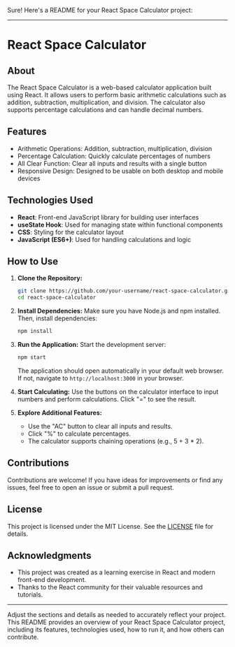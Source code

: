 Sure! Here's a README for your React Space Calculator project:

---

# React Space Calculator

## About
The React Space Calculator is a web-based calculator application built using React. It allows users to perform basic arithmetic calculations such as addition, subtraction, multiplication, and division. The calculator also supports percentage calculations and can handle decimal numbers.

## Features
- Arithmetic Operations: Addition, subtraction, multiplication, division
- Percentage Calculation: Quickly calculate percentages of numbers
- All Clear Function: Clear all inputs and results with a single button
- Responsive Design: Designed to be usable on both desktop and mobile devices

## Technologies Used
- **React**: Front-end JavaScript library for building user interfaces
- **useState Hook**: Used for managing state within functional components
- **CSS**: Styling for the calculator layout
- **JavaScript (ES6+)**: Used for handling calculations and logic

## How to Use
1. **Clone the Repository:**
   ```bash
   git clone https://github.com/your-username/react-space-calculator.git
   cd react-space-calculator
   ```

2. **Install Dependencies:**
   Make sure you have Node.js and npm installed. Then, install dependencies:
   ```bash
   npm install
   ```

3. **Run the Application:**
   Start the development server:
   ```bash
   npm start
   ```
   The application should open automatically in your default web browser. If not, navigate to `http://localhost:3000` in your browser.

4. **Start Calculating:**
   Use the buttons on the calculator interface to input numbers and perform calculations. Click "=" to see the result.

5. **Explore Additional Features:**
   - Use the "AC" button to clear all inputs and results.
   - Click "%" to calculate percentages.
   - The calculator supports chaining operations (e.g., 5 + 3 * 2).

## Contributions
Contributions are welcome! If you have ideas for improvements or find any issues, feel free to open an issue or submit a pull request.

## License
This project is licensed under the MIT License. See the [LICENSE](LICENSE) file for details.

## Acknowledgments
- This project was created as a learning exercise in React and modern front-end development.
- Thanks to the React community for their valuable resources and tutorials.

---

Adjust the sections and details as needed to accurately reflect your project. This README provides an overview of your React Space Calculator project, including its features, technologies used, how to run it, and how others can contribute.
